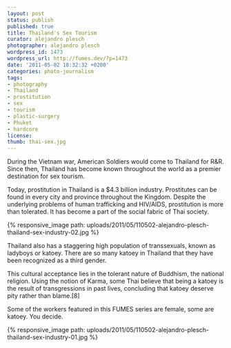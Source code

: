 ```yaml
---
layout: post
status: publish
published: true
title: Thailand's Sex Tourism
curator: alejandro plesch
photographer: alejandro plesch
wordpress_id: 1473
wordpress_url: http://fumes.dev/?p=1473
date: '2011-05-02 18:32:32 +0200'
categories: photo-journalism
tags:
- photography
- Thailand
- prostitution
- sex
- tourism
- plastic-surgery
- Phuket
- hardcore
license:
thumb: thai-sex.jpg
---
```

 
During the Vietnam war, American Soldiers would come to Thailand for R&amp;R.  Since then, Thailand has become known throughout the world as a premier destination for sex tourism.  

Today, prostitution in Thailand is a $4.3 billion industry.  Prostitutes can be found in every city and province throughout the Kingdom.  Despite the underlying problems of human trafficking and HIV/AIDS, prostitution is more than tolerated. It has become a part of the social fabric of Thai society. 


{% responsive_image path: uploads/2011/05/110502-alejandro-plesch-thailand-sex-industry-02.jpg %}

Thailand also has a staggering high population of transsexuals, known as ladyboys or katoey.  There are so many katoey in Thailand that they have  been recognized as a third gender.  

This cultural acceptance lies in the tolerant nature of Buddhism, the national religion.  Using the notion of Karma, some Thai believe that being a katoey is the result of transgressions in past lives, concluding that katoey deserve pity rather than blame.[8] 

Some of the workers featured in this FUMES series are female, some are katoey. You decide. 

{% responsive_image path: uploads/2011/05/110502-alejandro-plesch-thailand-sex-industry-01.jpg %}

